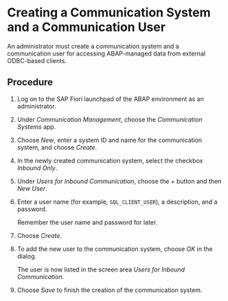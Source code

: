 <!-- loio28881fb61fda4fe4af7084fd115e7781 -->

# Creating a Communication System and a Communication User

An administrator must create a communication system and a communication user for accessing ABAP-managed data from external ODBC-based clients.



## Procedure

1.  Log on to the SAP Fiori launchpad of the ABAP environment as an administrator.

2.  Under *Communication Management*, choose the *Communication Systems* app.

3.  Choose *New*, enter a system ID and name for the communication system, and choose *Create*.

4.  In the newly created communication system, select the checkbox *Inbound Only*.

5.  Under *Users for Inbound Communication*, choose the *\+* button and then *New User*.

6.  Enter a user name \(for example, `SQL_CLIENT_USER`\), a description, and a password.

    Remember the user name and password for later.

7.  Choose *Create*.

8.  To add the new user to the communication system, choose *OK* in the dialog.

    The user is now listed in the screen area *Users for Inbound Communication*.

9.  Choose *Save* to finish the creation of the communication system.


